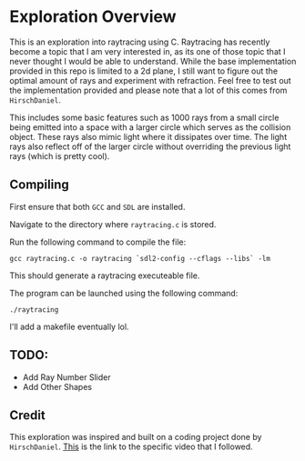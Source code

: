 # Exploration Overview
This is an exploration into raytracing using C. Raytracing has recently become a topic that I am very interested in, as its one of those topic that I never thought I would be able to understand. While the base implementation provided in this repo is limited to a 2d plane, I still want to figure out the optimal amount of rays and experiment with refraction. Feel free to test out the implementation provided and please note that a lot of this comes from `HirschDaniel`.

This includes some basic features such as 1000 rays from a small circle being emitted into a space with a larger circle which serves as the collision object. These rays also mimic light where it dissipates over time. The light rays also reflect off of the larger circle without overriding the previous light rays (which is pretty cool).

## Compiling
First ensure that both `GCC` and `SDL` are installed.

Navigate to the directory where `raytracing.c` is stored.

Run the following command to compile the file:

```
gcc raytracing.c -o raytracing `sdl2-config --cflags --libs` -lm
```

This should generate a raytracing executeable file.

The program can be launched using the following command:

```
./raytracing
```

I'll add a makefile eventually lol.

## TODO:
- Add Ray Number Slider
- Add Other Shapes

## Credit
This exploration was inspired and built on a coding project done by `HirschDaniel`. [This](https://youtu.be/2BLRLuczykM?si=3woeIgQ-pk0VzeCp) is the link to the specific video that I followed.
